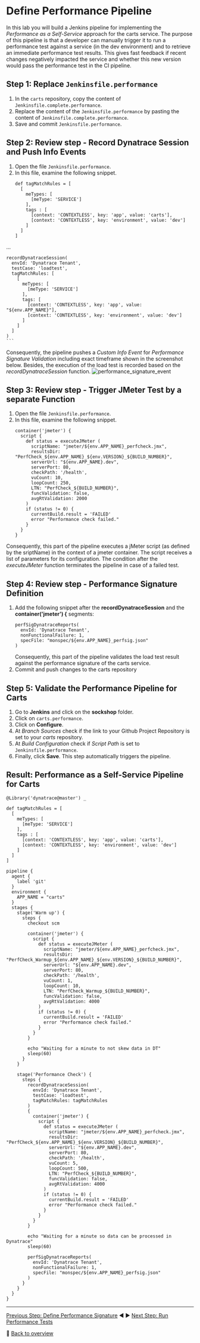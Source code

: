 # Define Performance Pipeline

In this lab you will build a Jenkins pipeline for implementing the *Performance as a Self-Service* approach for the carts service. The purpose of this pipeline is that a developer can manually trigger it to run a performance test against a service (in the dev environment) and to retrieve an immediate performance test results. This gives fast feedback if recent changes negatively impacted the service and whether this new version would pass the performance test in the CI pipeline.

## Step 1: Replace `Jenkinsfile.performance`
1. In the `carts` repository, copy the content of `Jenkinsfile.complete.performance`.
1. Replace the content of the `Jenkinsfile.performance` by pasting the content of `Jenkinsfile.complete.performance`.
1. Save and commit `Jenkinsfile.performance`.

## Step 2: Review step - Record Dynatrace Session and Push Info Events
1. Open the file `Jenkinsfile.performance`.
1. In this file, examine the following snippet.
    ```
    def tagMatchRules = [
      [
        meTypes: [
          [meType: 'SERVICE']
        ],
        tags : [
          [context: 'CONTEXTLESS', key: 'app', value: 'carts'],
          [context: 'CONTEXTLESS', key: 'environment', value: 'dev']
        ]
      ]
    ]

...

    recordDynatraceSession(
      envId: 'Dynatrace Tenant',
      testCase: 'loadtest',
      tagMatchRules: [
        [
          meTypes: [
            [meType: 'SERVICE']
          ],
          tags: [
            [context: 'CONTEXTLESS', key: 'app', value: "${env.APP_NAME}"],
            [context: 'CONTEXTLESS', key: 'environment', value: 'dev']
          ]
        ]
      ]
    ) 
    ```
Consequently, the pipeline pushes a *Custom Info Event* for *Performance Signature Validation* including exact timeframe shown in the screenshot below. Besides, the execution of the load test is recorded based on the *recordDynatraceSession* function. 
![performance_signature_event](../assets/performance_signature_event.png)

## Step 3: Review step - Trigger JMeter Test by a separate Function
1. Open the file `Jenkinsfile.performance`.
1. In this file, examine the following snippet.
    ```
    container('jmeter') {
      script {
        def status = executeJMeter ( 
          scriptName: "jmeter/${env.APP_NAME}_perfcheck.jmx",
          resultsDir: "PerfCheck_${env.APP_NAME}_${env.VERSION}_${BUILD_NUMBER}",
          serverUrl: "${env.APP_NAME}.dev", 
          serverPort: 80,
          checkPath: '/health',
          vuCount: 10,
          loopCount: 250,
          LTN: "PerfCheck_${BUILD_NUMBER}",
          funcValidation: false,
          avgRtValidation: 2000
        )
        if (status != 0) {
          currentBuild.result = 'FAILED'
          error "Performance check failed."
        }
      }
    }
    ```
Consequently, this part of the pipeline executes a jMeter script (as defined by the sriptName) in the context of a jmeter container. The script receives a list of parameters for its configuration. The condition after the *executeJMeter* function terminates the pipeline in case of a failed test.  

## Step 4: Review step - Performance Signature Definition
1. Add the following snippet after the **recordDynatraceSession** and the **container('jmeter') {** segments:
    ```
    perfSigDynatraceReports(
      envId: 'Dynatrace Tenant', 
      nonFunctionalFailure: 1, 
      specFile: "monspec/${env.APP_NAME}_perfsig.json"
    ) 
    ```
    Consequently, this part of the pipeline validates the load test result against the performance signature of the carts service.
1. Commit and push changes to the carts repository

## Step 5: Validate the Performance Pipeline for Carts
1. Go to  **Jenkins** and click on the **sockshop** folder.
1. Click on `carts.performance`.
1. Click on **Configure**.
1. At *Branch Sources* check if the link to your Github Project Repository is set to your *carts* repository.
1. At *Build Configuration* check if *Script Path* is set to `Jenkinsfile.performance`.
1. Finally, click **Save**. This step automatically triggers the pipeline.

## Result: Performance as a Self-Service Pipeline for Carts
```
@Library('dynatrace@master') _

def tagMatchRules = [
  [
    meTypes: [
      [meType: 'SERVICE']
    ],
    tags : [
      [context: 'CONTEXTLESS', key: 'app', value: 'carts'],
      [context: 'CONTEXTLESS', key: 'environment', value: 'dev']
    ]
  ]
]

pipeline {
  agent {
    label 'git'
  }
  environment {
    APP_NAME = "carts"
  }
  stages {
    stage('Warm up') {
      steps {
        checkout scm

        container('jmeter') {
          script {
            def status = executeJMeter ( 
              scriptName: "jmeter/${env.APP_NAME}_perfcheck.jmx",
              resultsDir: "PerfCheck_Warmup_${env.APP_NAME}_${env.VERSION}_${BUILD_NUMBER}",
              serverUrl: "${env.APP_NAME}.dev", 
              serverPort: 80,
              checkPath: '/health',
              vuCount: 1,
              loopCount: 10,
              LTN: "PerfCheck_Warmup_${BUILD_NUMBER}",
              funcValidation: false,
              avgRtValidation: 4000
            )
            if (status != 0) {
              currentBuild.result = 'FAILED'
              error "Performance check failed."
            }
          }
        }
        
        echo "Waiting for a minute to not skew data in DT"
        sleep(60)
      }
    }

    stage('Performance Check') {
      steps {
        recordDynatraceSession(
          envId: 'Dynatrace Tenant',
          testCase: 'loadtest',
          tagMatchRules: tagMatchRules
        ) 
        {
          container('jmeter') {
            script {
              def status = executeJMeter ( 
                scriptName: "jmeter/${env.APP_NAME}_perfcheck.jmx",
                resultsDir: "PerfCheck_${env.APP_NAME}_${env.VERSION}_${BUILD_NUMBER}",
                serverUrl: "${env.APP_NAME}.dev", 
                serverPort: 80,
                checkPath: '/health',
                vuCount: 5,
                loopCount: 500,
                LTN: "PerfCheck_${BUILD_NUMBER}",
                funcValidation: false,
                avgRtValidation: 4000
              )
              if (status != 0) {
                currentBuild.result = 'FAILED'
                error "Performance check failed."
              }
            }
          }
        }

        echo "Waiting for a minute so data can be processed in Dynatrace"
        sleep(60)

        perfSigDynatraceReports(
          envId: 'Dynatrace Tenant', 
          nonFunctionalFailure: 1, 
          specFile: "monspec/${env.APP_NAME}_perfsig.json"
        ) 
      }
    }
  }
}
```

---

[Previous Step: Define Performance Signature](../03_Define_Performance_Signature) :arrow_backward: :arrow_forward: [Next Step: Run Performance Tests](../05_Run_Performance_Tests)

:arrow_up_small: [Back to overview](../)
